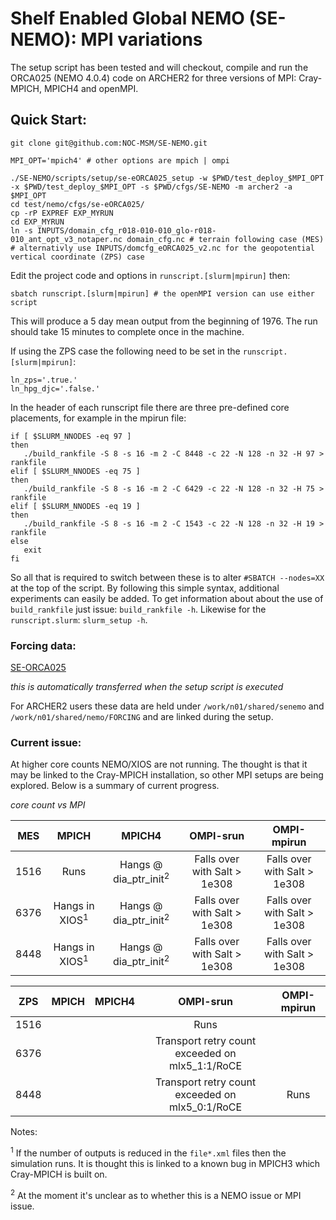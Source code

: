 # Shelf Enabled Global NEMO (SE-NEMO): MPI variations

The setup script has been tested and will checkout, compile and run the ORCA025 (NEMO 4.0.4) code on ARCHER2 for three versions of MPI: Cray-MPICH, MPICH4 and openMPI.

## Quick Start:

```
git clone git@github.com:NOC-MSM/SE-NEMO.git

MPI_OPT='mpich4' # other options are mpich | ompi

./SE-NEMO/scripts/setup/se-eORCA025_setup -w $PWD/test_deploy_$MPI_OPT -x $PWD/test_deploy_$MPI_OPT -s $PWD/cfgs/SE-NEMO -m archer2 -a $MPI_OPT
cd test/nemo/cfgs/se-eORCA025/
cp -rP EXPREF EXP_MYRUN
cd EXP_MYRUN
ln -s INPUTS/domain_cfg_r018-010-010_glo-r018-010_ant_opt_v3_notaper.nc domain_cfg.nc # terrain following case (MES)
# alternativly use INPUTS/domcfg_eORCA025_v2.nc for the geopotential vertical coordinate (ZPS) case
```
Edit the project code and options in  `runscript.[slurm|mpirun]` then:
```
sbatch runscript.[slurm|mpirun] # the openMPI version can use either script
```
This will produce a 5 day mean output from the beginning of 1976. The run should take 15 minutes to complete once in the machine.

If using the ZPS case the following need to be set in the `runscript.[slurm|mpirun]`:
```
ln_zps='.true.'
ln_hpg_djc='.false.'
```

In the header of each runscript file there are three pre-defined core placements, for example in the mpirun file:
```
if [ $SLURM_NNODES -eq 97 ]
then
   ./build_rankfile -S 8 -s 16 -m 2 -C 8448 -c 22 -N 128 -n 32 -H 97 > rankfile
elif [ $SLURM_NNODES -eq 75 ]
then
   ./build_rankfile -S 8 -s 16 -m 2 -C 6429 -c 22 -N 128 -n 32 -H 75 > rankfile
elif [ $SLURM_NNODES -eq 19 ]
then
   ./build_rankfile -S 8 -s 16 -m 2 -C 1543 -c 22 -N 128 -n 32 -H 19 > rankfile
else
   exit
fi
```
So all that is required to switch between these is to alter `#SBATCH --nodes=XX` at the top of the script. By following this simple syntax, additional experiments can easily be added. To get information about about the use of `build_rankfile` just issue: `build_rankfile -h`. Likewise for the `runscript.slurm`: `slurm_setup -h`.

### Forcing data:

[SE-ORCA025](http://gws-access.ceda.ac.uk/public/jmmp_collab/)

_this is automatically transferred when the setup script is executed_

For ARCHER2 users these data are held under `/work/n01/shared/senemo` and `/work/n01/shared/nemo/FORCING` and are linked during the setup.

### Current issue:

At higher core counts NEMO/XIOS are not running. The thought is that it may be linked to the Cray-MPICH installation, so other MPI setups are being explored. Below is a summary of current progress.

_core count vs MPI_

|  MES    | MPICH                      | MPICH4                           | OMPI-srun|  OMPI-mpirun|
| :----:  |  :----:                    |   :----:                         |:----:  |:----:  |
| 1516    |  Runs                      | Hangs @ dia_ptr_init<sup>2</sup> |Falls over with Salt > 1e308 | Falls over with Salt > 1e308|
| 6376    |  Hangs in XIOS<sup>1</sup> | Hangs @ dia_ptr_init<sup>2</sup> |Falls over with Salt > 1e308 | Falls over with Salt > 1e308|
| 8448    |  Hangs in XIOS<sup>1</sup> | Hangs @ dia_ptr_init<sup>2</sup> |Falls over with Salt > 1e308 | Falls over with Salt > 1e308|

|  ZPS    | MPICH                      | MPICH4    | OMPI-srun|  OMPI-mpirun|
| :----:  |    :----:                  |   :----:  |:----:  |:----:  |
| 1516    |                            |                     |Runs||
| 6376    |                            |           |  Transport retry count exceeded on mlx5_1:1/RoCE  ||
| 8448    |                            |           |  Transport retry count exceeded on mlx5_0:1/RoCE  | Runs |

Notes:

<sup>1</sup> If the number of outputs is reduced in the `file*.xml` files then the simulation runs. It is thought this is linked to a known bug in MPICH3 which Cray-MPICH is built on.

<sup>2</sup> At the moment it's unclear as to whether this is a NEMO issue or MPI issue.
